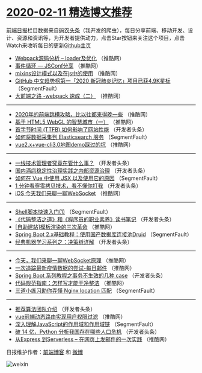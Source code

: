 # [2020-02-11 精选博文推荐](http://hao.caibaojian.com/date/2020/02/11)

[前端日报](http://caibaojian.com/c/news)栏目数据来自[码农头条](http://hao.caibaojian.com/)（我开发的爬虫），每日分享前端、移动开发、设计、资源和资讯等，为开发者提供动力，点击Star按钮来关注这个项目，点击Watch来收听每日的更新[Github主页](https://github.com/kujian/frontendDaily)
* [Webpack源码分析 &#8211; loader及优化](http://hao.caibaojian.com/137260.html) （推酷网）
* [事件循环 &#8212; JSConf分享](http://hao.caibaojian.com/137261.html) （推酷网）
* [mixins设计模式以及在js中的使用](http://hao.caibaojian.com/137263.html) （推酷网）
* [GitHub 中文趋势榜第一「2020 新冠肺炎记忆」项目已获4.9K星标](http://hao.caibaojian.com/137225.html) （SegmentFault）
* [大前端之路 -webpack 速成（二）](http://hao.caibaojian.com/137266.html) （推酷网）

***
* [2020年的前端跳槽攻略，比以往都来得晚一些](http://hao.caibaojian.com/137267.html) （推酷网）
* [基于 HTML5 WebGL 的智慧城市（一）](http://hao.caibaojian.com/137268.html) （推酷网）
* [首字节时间 (TTFB) 如何影响了网站性能](http://hao.caibaojian.com/137242.html) （开发者头条）
* [如何将数据采集到 Elasticsearch 服务](http://hao.caibaojian.com/137221.html) （SegmentFault）
* [vue2.x+vue-cli3.0地图demo踩过的坑](http://hao.caibaojian.com/137259.html) （推酷网）

***
* [一线技术管理者究竟在管什么事？](http://hao.caibaojian.com/137232.html) （开发者头条）
* [国内酒店稳定性治理实践之内部资源治理](http://hao.caibaojian.com/137243.html) （开发者头条）
* [如何在 Vue 中使用 JSX 以及使用它的原因](http://hao.caibaojian.com/137222.html) （SegmentFault）
* [1 分钟看穿零拷贝技术，看不懂你打我](http://hao.caibaojian.com/137233.html) （开发者头条）
* [iOS 今天我们来聊一聊WebSocket](http://hao.caibaojian.com/137245.html) （推酷网）

***
* [Shell脚本快速入门(1)](http://hao.caibaojian.com/137223.html) （SegmentFault）
* [《代码整洁之道》和《程序员的职业素养》读书笔记](http://hao.caibaojian.com/137234.html) （开发者头条）
* [[自助建站]模板渲染的三次革命](http://hao.caibaojian.com/137246.html) （推酷网）
* [Spring Boot 2.x基础教程：使用国产数据库连接池Druid](http://hao.caibaojian.com/137224.html) （SegmentFault）
* [经典机器学习系列之：决策树详解](http://hao.caibaojian.com/137235.html) （开发者头条）

***
* [今天，我们来聊一聊WebSocket原理](http://hao.caibaojian.com/137247.html) （推酷网）
* [一次追踪最新疫情数据的尝试-每日邮件](http://hao.caibaojian.com/137264.html) （推酷网）
* [Spring Boot 系列教程之事务不生效的几种 case](http://hao.caibaojian.com/137236.html) （开发者头条）
* [代码规范指南：怎样写才能干净整洁](http://hao.caibaojian.com/137248.html) （推酷网）
* [三道小练习助你弄懂 Nginx location 匹配](http://hao.caibaojian.com/137226.html) （SegmentFault）

***
* [推荐算法团队介绍](http://hao.caibaojian.com/137237.html) （开发者头条）
* [vue前端动态路由实现用户权限过滤](http://hao.caibaojian.com/137249.html) （推酷网）
* [深入理解JavaScript的作用域和作用域链](http://hao.caibaojian.com/137227.html) （SegmentFault）
* [破 14 亿，Python 分析我国存在哪些人口危机](http://hao.caibaojian.com/137238.html) （开发者头条）
* [从Express 到Serverless &#8211; 在网页上发邮件的一次实践](http://hao.caibaojian.com/137250.html) （推酷网）

日报维护作者：[前端博客](http://caibaojian.com/) 和 [微博](http://caibaojian.com/go/weibo)

![weixin](https://user-images.githubusercontent.com/3055447/38468989-651132ac-3b80-11e8-8e6b-15122322a9d7.png)